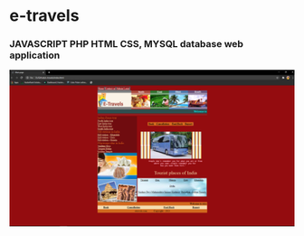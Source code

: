 # e-travels
### JAVASCRIPT PHP HTML CSS, MYSQL database web application

[![App Screenshot](https://github.com/rtrend96/e-travels/blob/master/screenshot.PNG)](https://github.com/rtrend96/e-travels/blob/master/screenshot.PNG)
